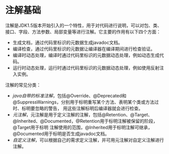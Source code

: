 # 注解基础
注解是JDK1.5版本开始引入的一个特性，用于对代码进行说明，可以对包、类、接口、字段、方法参数、局部变量等进行注解。它主要的作用有以下四个方面：
* 生成文档，通过代码里标识的元数据生成javadoc文档。
* 编译检查，通过代码里标识的元数据让编译器在编译期间进行检查验证。
* 编译时动态处理，编译时通过代码里标识的元数据动态处理，例如动态生成代码。
* 运行时动态处理，运行时通过代码里标识的元数据动态处理，例如使用反射注入实例。

注解的常见分类：
* *java自带的标准注解*，包括@Override、@Deprecated和@SuppressWarnings，分别用于标明重写某个方法、表明某个类或方法过时、标明要忽略的警告， 
用这些注解标明后编译器就会进行检查。
* *元注解*，元注解是用于定义注解的注解，包括@Retention、@Target、@Inherited、@Documented，@Retention用于标明注解被保留的阶段，@Target用于标明
注解使用的范围，@Inherited用于标明注解可继承，@Documented用于标明是否生成javadoc文档。
* *自定义注解*，可以根据自己的需求定义注解，并可用元注解对自定义注解进行注解。